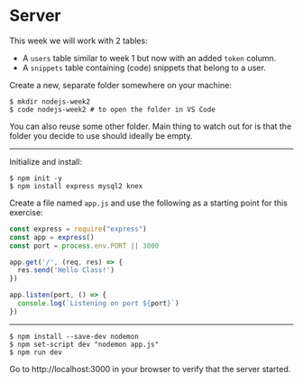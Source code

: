# Server

This week we will work with 2 tables:
- A `users` table similar to week 1 but now with an added `token` column.
- A `snippets` table containing (code) snippets that belong to a user.

Create a new, separate folder somewhere on your machine:

    $ mkdir nodejs-week2
    $ code nodejs-week2 # to open the folder in VS Code

You can also reuse some other folder. Main thing to watch out for is that the folder you decide to use should ideally be empty.

---

Initialize and install:

    $ npm init -y
    $ npm install express mysql2 knex

Create a file named `app.js` and use the following as a starting point for this exercise:

```js
const express = require("express")
const app = express()
const port = process.env.PORT || 3000

app.get('/', (req, res) => {
  res.send('Hello Class!')
})

app.listen(port, () => {
  console.log(`Listening on port ${port}`)
})
```

---

    $ npm install --save-dev nodemon
    $ npm set-script dev "nodemon app.js"
    $ npm run dev

Go to http://localhost:3000 in your browser to verify that the server started.
